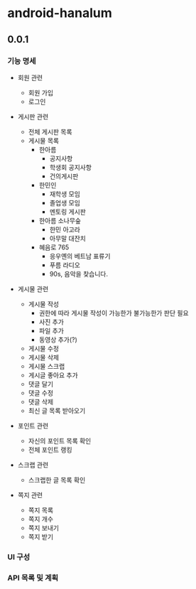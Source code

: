 # android-hanalum

## 0.0.1

### 기능 명세

- 회원 관련
    - 회원 가입
    - 로그인

- 게시판 관련
    - 전체 게시판 목록
    - 게시물 목록
        - 한아름
            - 공지사항
            - 학생회 공지사항
            - 건의게시판
        - 한민인
            - 재학생 모임
            - 졸업생 모임
            - 멘토링 게시판
        - 한아름 소나무숲
            - 한민 아고라
            - 아무말 대잔치
        - 혜음로 765
            - 응우옌의 베트남 표류기
            - 푸름 라디오
            - 90s, 음악을 찾습니다.

- 게시물 관련
    - 게시물 작성
        - 권한에 따라 게시물 작성이 가능한가 불가능한가 판단 필요
        - 사진 추가
        - 파일 추가
        - 동영상 추가(?)
    - 게시물 수정
    - 게시물 삭제
    - 게시물 스크랩
    - 게시글 좋아요 추가
    - 댓글 달기
    - 댓글 수정
    - 댓글 삭제
    - 최신 글 목록 받아오기

- 포인트 관련
    - 자신의 포인트 목록 확인
    - 전체 포인트 랭킹

- 스크랩 관련
    - 스크랩한 글 목록 확인

- 쪽지 관련
    - 쪽지 목록
    - 쪽지 개수
    - 쪽지 보내기
    - 쪽지 받기

### UI 구성

### API 목록 및 계획

